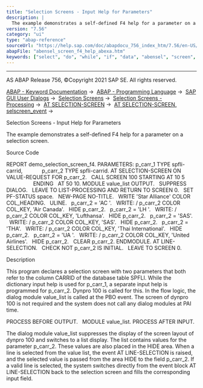 ```yaml
---
title: "Selection Screens - Input Help for Parameters"
description: |
  The example demonstrates a self-defined F4 help for a parameter on a selection screen. Source Code REPORT demo_selection_screen_f4. PARAMETERS: p_carr_1 TYPE spfli-carrid, p_carr_2 TYPE spfli-carrid. AT SELECTION-SCREEN ON VALUE-REQUEST FOR p_carr_2. CALL SCREEN 100 STARTING AT 10 5 ENDING
version: "7.56"
category: "ui"
type: "abap-reference"
sourceUrl: "https://help.sap.com/doc/abapdocu_756_index_htm/7.56/en-US/abensel_screen_f4_help_abexa.htm"
abapFile: "abensel_screen_f4_help_abexa.htm"
keywords: ["select", "do", "while", "if", "data", "abensel", "screen", "help", "abexa"]
---
```


* * *

AS ABAP Release 756, ©Copyright 2021 SAP SE. All rights reserved.

[ABAP - Keyword Documentation](https://help.sap.com/doc/abapdocu_756_index_htm/7.56/en-US/abenabap.htm) →  [ABAP - Programming Language](https://help.sap.com/doc/abapdocu_756_index_htm/7.56/en-US/abenabap_reference.htm) →  [SAP GUI User Dialogs](https://help.sap.com/doc/abapdocu_756_index_htm/7.56/en-US/abenabap_screens.htm) →  [Selection Screens](https://help.sap.com/doc/abapdocu_756_index_htm/7.56/en-US/abenselection_screen.htm) →  [Selection Screens - Processing](https://help.sap.com/doc/abapdocu_756_index_htm/7.56/en-US/abenselection_screen_events.htm) →  [AT SELECTION-SCREEN](https://help.sap.com/doc/abapdocu_756_index_htm/7.56/en-US/abapat_selection-screen.htm) →  [AT SELECTION-SCREEN, selscreen\_event](https://help.sap.com/doc/abapdocu_756_index_htm/7.56/en-US/abapat_selection-screen_events.htm) → 

Selection Screens - Input Help for Parameters

The example demonstrates a self-defined F4 help for a parameter on a selection screen.

Source Code

REPORT demo\_selection\_screen\_f4.
PARAMETERS: p\_carr\_1 TYPE spfli-carrid,
            p\_carr\_2 TYPE spfli-carrid.
AT SELECTION-SCREEN ON VALUE-REQUEST FOR p\_carr\_2.
  CALL SCREEN 100 STARTING AT 10 5
                  ENDING   AT 50 10.
MODULE value\_list OUTPUT.
  SUPPRESS DIALOG.
  LEAVE TO LIST-PROCESSING AND RETURN TO SCREEN 0.
  SET PF-STATUS space.
  NEW-PAGE NO-TITLE.
  WRITE 'Star Alliance' COLOR COL\_HEADING.
  ULINE.
  p\_carr\_2 = 'AC '.
  WRITE: / p\_carr\_2 COLOR COL\_KEY, 'Air Canada'.
  HIDE p\_carr\_2.
  p\_carr\_2 = 'LH '.
  WRITE: / p\_carr\_2 COLOR COL\_KEY, 'Lufthansa'.
  HIDE p\_carr\_2.
  p\_carr\_2 = 'SAS'.
  WRITE: / p\_carr\_2 COLOR COL\_KEY, 'SAS'.
  HIDE p\_carr\_2.
  p\_carr\_2 = 'THA'.
  WRITE: / p\_carr\_2 COLOR COL\_KEY, 'Thai International'.
  HIDE p\_carr\_2.
  p\_carr\_2 = 'UA '.
  WRITE: / p\_carr\_2 COLOR COL\_KEY, 'United Airlines'.
  HIDE p\_carr\_2.
  CLEAR p\_carr\_2.
ENDMODULE.
AT LINE-SELECTION.
  CHECK NOT p\_carr\_2 IS INITIAL.
  LEAVE TO SCREEN 0.

Description

This program declares a selection screen with two parameters that both refer to the column CARRID of the database table SPFLI. While the dictionary input help is used for p\_carr\_1, a separate input help is programmed for p\_carr\_2. Dynpro 100 is called for this. In the flow logic, the dialog module value\_list is called at the PBO event. The screen of dynpro 100 is not required and the system does not call any dialog modules at PAI time.

PROCESS BEFORE OUTPUT.
  MODULE value\_list.
PROCESS AFTER INPUT.

The dialog module value\_list suppresses the display of the screen layout of dynpro 100 and switches to a list display. The list contains values for the parameter p\_carr\_2. These values are also placed in the HIDE area. When a line is selected from the value list, the event AT LINE-SELECTION is raised, and the selected value is passed from the area HIDE to the field p\_carr\_2. If a valid line is selected, the system switches directly from the event block AT LINE-SELECTION back to the selection screen and fills the corresponding input field.